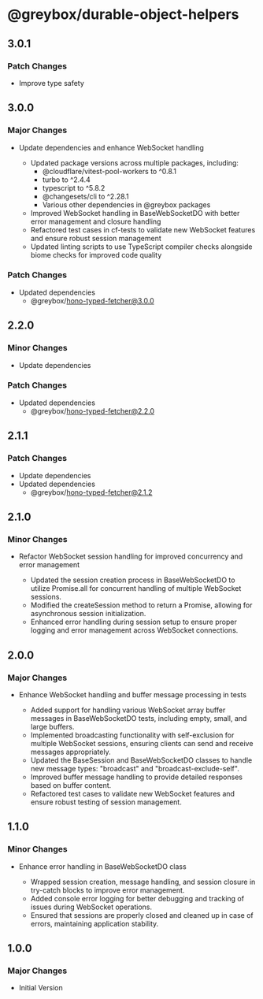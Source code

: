 # @greybox/durable-object-helpers

## 3.0.1

### Patch Changes

- Improve type safety

## 3.0.0

### Major Changes

- Update dependencies and enhance WebSocket handling

  - Updated package versions across multiple packages, including:
    - @cloudflare/vitest-pool-workers to ^0.8.1
    - turbo to ^2.4.4
    - typescript to ^5.8.2
    - @changesets/cli to ^2.28.1
    - Various other dependencies in @greybox packages
  - Improved WebSocket handling in BaseWebSocketDO with better error management and closure handling
  - Refactored test cases in cf-tests to validate new WebSocket features and ensure robust session management
  - Updated linting scripts to use TypeScript compiler checks alongside biome checks for improved code quality

### Patch Changes

- Updated dependencies
  - @greybox/hono-typed-fetcher@3.0.0

## 2.2.0

### Minor Changes

- Update dependencies

### Patch Changes

- Updated dependencies
  - @greybox/hono-typed-fetcher@2.2.0

## 2.1.1

### Patch Changes

- Update dependencies
- Updated dependencies
  - @greybox/hono-typed-fetcher@2.1.2

## 2.1.0

### Minor Changes

- Refactor WebSocket session handling for improved concurrency and error management

  - Updated the session creation process in BaseWebSocketDO to utilize Promise.all for concurrent handling of multiple WebSocket sessions.
  - Modified the createSession method to return a Promise, allowing for asynchronous session initialization.
  - Enhanced error handling during session setup to ensure proper logging and error management across WebSocket connections.

## 2.0.0

### Major Changes

- Enhance WebSocket handling and buffer message processing in tests

  - Added support for handling various WebSocket array buffer messages in BaseWebSocketDO tests, including empty, small, and large buffers.
  - Implemented broadcasting functionality with self-exclusion for multiple WebSocket sessions, ensuring clients can send and receive messages appropriately.
  - Updated the BaseSession and BaseWebSocketDO classes to handle new message types: "broadcast" and "broadcast-exclude-self".
  - Improved buffer message handling to provide detailed responses based on buffer content.
  - Refactored test cases to validate new WebSocket features and ensure robust testing of session management.

## 1.1.0

### Minor Changes

- Enhance error handling in BaseWebSocketDO class

  - Wrapped session creation, message handling, and session closure in try-catch blocks to improve error management.
  - Added console error logging for better debugging and tracking of issues during WebSocket operations.
  - Ensured that sessions are properly closed and cleaned up in case of errors, maintaining application stability.

## 1.0.0

### Major Changes

- Initial Version

